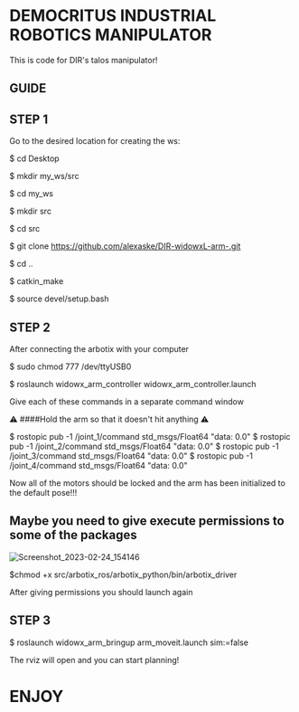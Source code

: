 # DEMOCRITUS INDUSTRIAL ROBOTICS MANIPULATOR


This is code for DIR's talos manipulator!

## GUIDE

## STEP 1 

Go to the desired location for creating the ws:

$ cd Desktop

$ mkdir my_ws/src

$ cd my_ws

$ mkdir src

$ cd src

$ git clone https://github.com/alexaske/DIR-widowxL-arm-.git

$ cd ..

$ catkin_make

$ source devel/setup.bash


## STEP 2

After connecting the arbotix with your computer 

$ sudo chmod 777 /dev/ttyUSB0

$ roslaunch widowx_arm_controller widowx_arm_controller.launch

Give each of these commands in a separate command window 

:warning: ####Hold the arm so that it doesn't hit anything :warning:

$ rostopic pub -1 /joint_1/command std_msgs/Float64 "data: 0.0"
$ rostopic pub -1 /joint_2/command std_msgs/Float64 "data: 0.0"
$ rostopic pub -1 /joint_3/command std_msgs/Float64 "data: 0.0"
$ rostopic pub -1 /joint_4/command std_msgs/Float64 "data: 0.0"

Now all of the motors should be locked and the arm has been initialized to the default pose!!!

## Maybe you need to give execute permissions to some of the packages

![Screenshot_2023-02-24_154146](https://user-images.githubusercontent.com/78262995/221682553-fd1c0dd6-1a8c-4ea8-90bd-db7511e50b51.png)


$chmod +x src/arbotix_ros/arbotix_python/bin/arbotix_driver

After giving permissions you should launch again

## STEP 3
$ roslaunch widowx_arm_bringup arm_moveit.launch sim:=false

The rviz will open and you can start planning!
# ENJOY
